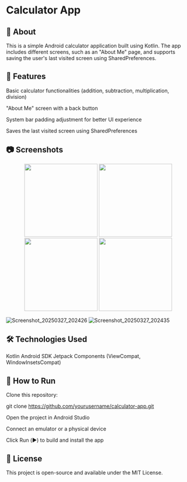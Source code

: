 # Calculator App

## 📌 About

This is a simple Android calculator application built using Kotlin. The app includes different screens, such as an "About Me" page, and supports saving the user's last visited screen using SharedPreferences.

## 🚀 Features

Basic calculator functionalities (addition, subtraction, multiplication, division)

"About Me" screen with a back button

System bar padding adjustment for better UI experience

Saves the last visited screen using SharedPreferences

## 📷 Screenshots

<p align="center">
    <img src="https://github.com/user-attachments/assets/1a334e15-925d-4467-95f9-178f2f858f6d" width="200">
    <img src="https://github.com/user-attachments/assets/a3ff25aa-0519-4338-8dd1-6b8219eb57fa" width="200">
    <img src="https://github.com/user-attachments/assets/01fdf176-610f-4268-94b1-ffc3689179cf" width="200">
    <img src="https://github.com/user-attachments/assets/a41f52a3-4193-4f80-b22b-517b7e455cdb" width="200">
</p>

![Screenshot_20250327_202426](https://github.com/user-attachments/assets/c070cbe2-7e3f-46f8-98b7-696434609b2c)
![Screenshot_20250327_202435](https://github.com/user-attachments/assets/3d06d576-7965-436b-b378-689482fad5a7)

## 🛠️ Technologies Used

Kotlin
Android SDK
Jetpack Components (ViewCompat, WindowInsetsCompat)

## 📖 How to Run

Clone this repository:

git clone https://github.com/yourusername/calculator-app.git

Open the project in Android Studio

Connect an emulator or a physical device

Click Run (▶️) to build and install the app

## 📜 License

This project is open-source and available under the MIT License.
